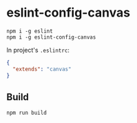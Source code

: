 # eslint-config-canvas

```
npm i -g eslint
npm i -g eslint-config-canvas
```

In project's `.eslintrc`:

```json
{
  "extends": "canvas"
}
```

## Build

```sh
npm run build
```
